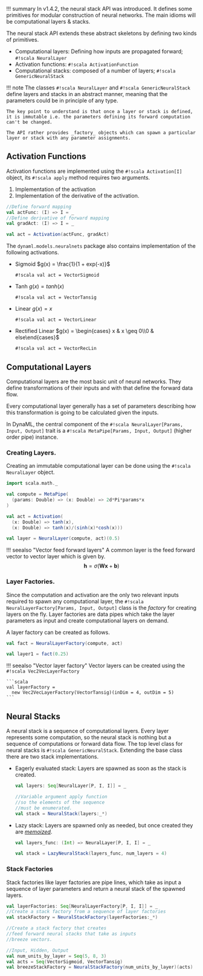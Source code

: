 !!! summary
    In v1.4.2, the neural stack API was introduced. It defines some primitives for modular
    construction of neural networks. The main idioms will be computational layers & stacks.  


The neural stack API extends these abstract skeletons by defining two kinds of primitives.

 - Computational layers: Defining how inputs are propagated forward; `#!scala NeuralLayer`
 - Activation functions: `#!scala ActivationFunction`
 - Computational stacks: composed of a number of layers; `#!scala GenericNeuralStack`

!!! note
    The classes `#!scala NeuralLayer` and `#!scala GenericNeuralStack` define layers and stacks in an abstract manner, meaning that the parameters could be in principle of any type.

    The key point to understand is that once a layer or stack is defined, it is immutable i.e. the parameters defining its forward computation can't be changed.

    The API rather provides _factory_ objects which can spawn a particular layer or stack with any parameter assignments.



## Activation Functions

Activation functions are implemented using the `#!scala Activation[I]` object, its `#!scala apply` method requires two
arguments.

  1. Implementation of the activation
  2. Implementation of the derivative of the activation.

```scala
//Define forward mapping
val actFunc: (I) => I = _
//Define derivative of forward mapping
val gradAct: (I) => I = _

val act = Activation(actFunc, gradAct)
```

The `dynaml.models.neuralnets` package also contains implementation of the following activations.

 - Sigmoid $g(x) = \frac{1}{1 + exp(-x)}$

      `#!scala val act = VectorSigmoid`

 - Tanh $g(x) = tanh(x)$

      `#!scala val act = VectorTansig`

 - Linear $g(x) = x$

      `#!scala val act = VectorLinear`

 - Rectified Linear $g(x) = \begin{cases} x & x \geq 0\\0 & else\end{cases}$

      `#!scala val act = VectorRecLin`


## Computational Layers

Computational layers are the most basic unit of neural networks. They define transformations of their inputs and with that define the forward data flow.

Every computational layer generally has a set of parameters describing how this transformation is going to be calculated given the inputs.

In DynaML, the central component of the `#!scala NeuralLayer[Params, Input, Output]` trait is a `#!scala MetaPipe[Params, Input, Output]` (higher order pipe) instance.

### Creating Layers.

Creating an immutable computational layer can be done using the `#!scala NeuralLayer` object.

```scala
import scala.math._

val compute = MetaPipe(
  (params: Double) => (x: Double) => 2d*Pi*params*x
)

val act = Activation(
  (x: Double) => tanh(x),
  (x: Double) => tanh(x)/(sinh(x)*cosh(x)))

val layer = NeuralLayer(compute, act)(0.5)

```

!!! seealso "Vector feed forward layers"
    A common layer is the feed forward vector to vector layer which is given by.
    $$
    \mathbf{h} = \sigma(\mathbf{W} \mathbf{x} + \mathbf{b})
    $$



### Layer Factories.

Since the computation and activation are the only two relevant inputs required to spawn any computational layer, the `#!scala NeuralLayerFactory[Params, Input, Output]` class is the _factory_ for creating layers on the fly. Layer factories are data pipes which take the layer parameters as input and create computational layers on demand.

A layer factory can be created as follows.

```scala
val fact = NeuralLayerFactory(compute, act)

val layer1 = fact(0.25)
```

!!! seealso "Vector layer factory"
    Vector layers can be created using the `#!scala Vec2VecLayerFactory`

    ```scala
    val layerFactory =
      new Vec2VecLayerFactory(VectorTansig)(inDim = 4, outDim = 5)
    ```  

## Neural Stacks

A neural stack is a sequence of computational layers. Every layer represents some computation, so the neural stack is nothing but a sequence of computations or forward data flow. The top level class for neural stacks is `#!scala GenericNeuralStack`. Extending the base class there are two stack implementations.

  - Eagerly evaluated stack: Layers are spawned as soon as the stack is created.

    ```scala
    val layers: Seq[NeuralLayer[P, I, I]] = _

    //Variable argument apply function
    //so the elements of the sequence
    //must be enumerated.
    val stack = NeuralStack(layers:_*)
    ```

  - Lazy stack: Layers are spawned only as needed, but once created they are [_memoized_](https://en.wikipedia.org/wiki/Memoization).

    ```scala
    val layers_func: (Int) => NeuralLayer[P, I, I] = _

    val stack = LazyNeuralStack(layers_func, num_layers = 4)
    ```


### Stack Factories

Stack factories like layer factories are pipe lines, which take as input a sequence of layer parameters and return a neural stack of the spawned layers.

```scala
val layerFactories: Seq[NeuralLayerFactory[P, I, I]] = _
//Create a stack factory from a sequence of layer factories
val stackFactory = NeuralStackFactory(layerFactories:_*)

//Create a stack factory that creates
//feed forward neural stacks that take as inputs
//breeze vectors.

//Input, Hidden, Output
val num_units_by_layer = Seq(5, 8, 3)
val acts = Seq(VectorSigmoid, VectorTansig)
val breezeStackFactory = NeuralStackFactory(num_units_by_layer)(acts)
```
